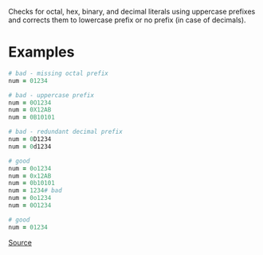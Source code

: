 
Checks for octal, hex, binary, and decimal literals using
uppercase prefixes and corrects them to lowercase prefix
or no prefix (in case of decimals).

# Examples

```ruby
# bad - missing octal prefix
num = 01234

# bad - uppercase prefix
num = 0O1234
num = 0X12AB
num = 0B10101

# bad - redundant decimal prefix
num = 0D1234
num = 0d1234

# good
num = 0o1234
num = 0x12AB
num = 0b10101
num = 1234# bad
num = 0o1234
num = 0O1234

# good
num = 01234
```

[Source](http://www.rubydoc.info/gems/rubocop/RuboCop/Cop/Style/NumericLiteralPrefix)